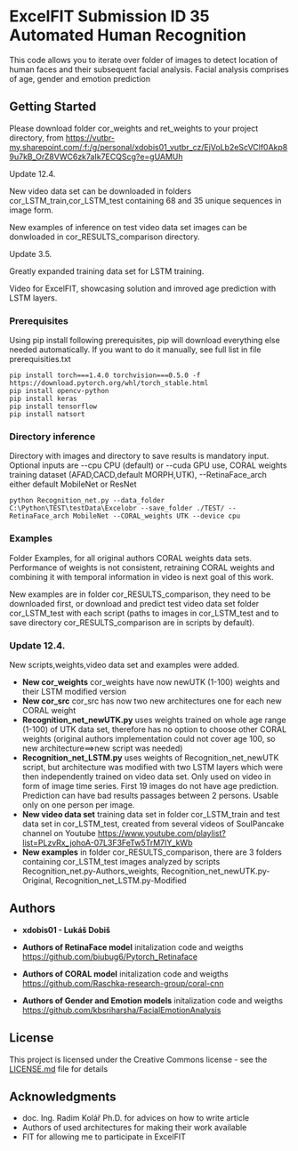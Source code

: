 # ExcelFIT Submission ID 35 Automated Human Recognition

This code allows you to iterate over folder of images to detect location of human faces and their subsequent facial analysis. Facial analysis comprises of age, gender and emotion prediction  

## Getting Started

Please download folder cor_weights and ret_weights to your project directory, from https://vutbr-my.sharepoint.com/:f:/g/personal/xdobis01_vutbr_cz/EjVoLb2eScVClf0Akp89u7kB_OrZ8VWC6zk7aIk7ECQScg?e=gUAMUh

Update 12.4.

New video data set can be downloaded in folders cor_LSTM_train,cor_LSTM_test containing 68 and 35 unique sequences in image form. 

New examples of inference on test video data set images can be donwloaded in cor_RESULTS_comparison directory.

Update 3.5.

Greatly expanded training data set for LSTM training.

Video for ExcelFIT, showcasing solution and imroved age prediction with LSTM layers.

### Prerequisites

Using pip install following prerequisites, pip will download everything else needed automatically. If you want to do it manually, see full list in file prerequisities.txt

```
pip install torch===1.4.0 torchvision===0.5.0 -f https://download.pytorch.org/whl/torch_stable.html
pip install opencv-python
pip install keras
pip install tensorflow
pip install natsort
```

### Directory inference 

Directory with images and directory to save results is mandatory input. Optional inputs are --cpu CPU (default) or --cuda GPU use, CORAL weights training dataset (AFAD,CACD,default MORPH,UTK), --RetinaFace_arch either default MobileNet or ResNet

```
python Recognition_net.py --data_folder C:\Python\TEST\testData\Excelobr --save_folder ./TEST/ --RetinaFace_arch MobileNet --CORAL_weights UTK --device cpu

```
### Examples 

Folder Examples, for all original authors CORAL weights data sets. Performance of weights is not consistent, retraining CORAL weights and combining it with temporal information in video is next goal of this work.

New examples are in folder cor_RESULTS_comparison, they need to be downloaded first, or download and predict test video data set folder cor_LSTM_test with each script (paths to images in cor_LSTM_test and to save directory cor_RESULTS_comparison are in scripts by default).

### Update 12.4.

New scripts,weights,video data set and examples were added.
* **New cor_weights** cor_weights have now newUTK (1-100) weights and their LSTM modified version
* **New cor_src** cor_src has now two new architectures one for each new CORAL weight
* **Recognition_net_newUTK.py** uses weights trained on whole age range (1-100) of UTK data set, therefore has no option to choose other CORAL weights (original authors implementation could not cover age 100, so new architecture==>new script was needed)
* **Recognition_net_LSTM.py** uses weights of Recognition_net_newUTK script, but architecture was modified with two LSTM layers which were then independently trained on video data set. Only used on video in form of image time series. First 19 images do not have age prediction. Prediction can have bad results passages between 2 persons. Usable only on one person per image.
* **New video data set** training data set in folder cor_LSTM_train and test data set in cor_LSTM_test, created from several videos of SoulPancake channel on Youtube https://www.youtube.com/playlist?list=PLzvRx_johoA-07L3F3FeTw5TrM7IY_kWb
* **New examples** in folder cor_RESULTS_comparison, there are 3 folders containing cor_LSTM_test images analyzed by scripts Recognition_net.py-Authors_weights, Recognition_net_newUTK.py-Original, Recognition_net_LSTM.py-Modified

## Authors

* **xdobis01 - Lukáš Dobiš** 

* **Authors of RetinaFace model** initalization code and weigths https://github.com/biubug6/Pytorch_Retinaface
* **Authors of CORAL model** initalization code and weigths https://github.com/Raschka-research-group/coral-cnn
* **Authors of Gender and Emotion models** initalization code and weigths https://github.com/kbsriharsha/FacialEmotionAnalysis

    
## License

This project is licensed under the Creative Commons license - see the [LICENSE.md](LICENSE.md) file for details

## Acknowledgments

* doc. Ing. Radim Kolář Ph.D. for advices on how to write article
* Authors of used architectures for making their work available
* FIT for allowing me to participate in ExcelFIT

